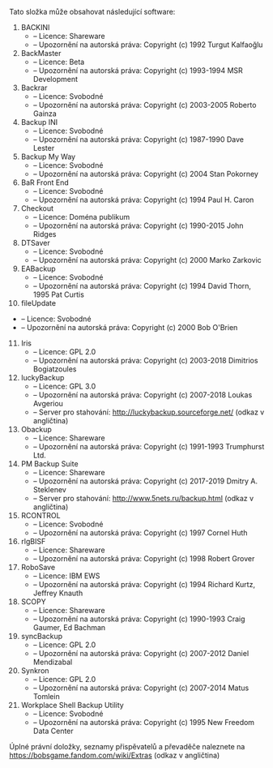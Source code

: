 ﻿Tato složka může obsahovat následující software:

1. BACKINI
   - – Licence: Shareware
   - – Upozornění na autorská práva: Copyright (c) 1992 Turgut Kalfaoğlu
2. BackMaster
   - – Licence: Beta
   - – Upozornění na autorská práva: Copyright (c) 1993-1994 MSR Development
3. Backrar
   - – Licence: Svobodné
   - – Upozornění na autorská práva: Copyright (c) 2003-2005 Roberto Gainza
4. Backup INI
   - – Licence: Svobodné
   - – Upozornění na autorská práva: Copyright (c) 1987-1990 Dave Lester
5. Backup My Way
   - – Licence: Svobodné
   - – Upozornění na autorská práva: Copyright (c) 2004 Stan Pokorney
6. BaR Front End
   - – Licence: Svobodné
   - – Upozornění na autorská práva: Copyright (c) 1994 Paul H. Caron
7. Checkout
   - – Licence: Doména publikum
   - – Upozornění na autorská práva: Copyright (c) 1990-2015 John Ridges
8. DTSaver
   - – Licence: Svobodné
   - – Upozornění na autorská práva: Copyright (c) 2000 Marko Zarkovic
9. EABackup
   - – Licence: Svobodné
   - – Upozornění na autorská práva: Copyright (c) 1994 David Thorn, 1995 Pat Curtis
10. fileUpdate
   - – Licence: Svobodné
   - – Upozornění na autorská práva: Copyright (c) 2000 Bob O'Brien
11. Iris
    - – Licence: GPL 2.0
    - – Upozornění na autorská práva: Copyright (c) 2003-2018 Dimitrios Bogiatzoules
12. luckyBackup
    - – Licence: GPL 3.0
    - – Upozornění na autorská práva: Copyright (c) 2007-2018 Loukas Avgeriou
    - – Server pro stahování: http://luckybackup.sourceforge.net/ (odkaz v angličtina)
13. Obackup
    - – Licence: Shareware
    - – Upozornění na autorská práva: Copyright (c) 1991-1993 Trumphurst Ltd.
14. PM Backup Suite
    - – Licence: Shareware
    - – Upozornění na autorská práva: Copyright (c) 2017-2019 Dmitry A. Steklenev
    - – Server pro stahování: http://www.5nets.ru/backup.html (odkaz v angličtina)
15. RCONTROL
    - – Licence: Svobodné
    - – Upozornění na autorská práva: Copyright (c) 1997 Cornel Huth
16. rlgBISF
    - – Licence: Shareware
    - – Upozornění na autorská práva: Copyright (c) 1998 Robert Grover
17. RoboSave
    - – Licence: IBM EWS
    - – Upozornění na autorská práva: Copyright (c) 1994 Richard Kurtz, Jeffrey Knauth
18. SCOPY
    - – Licence: Shareware
    - – Upozornění na autorská práva: Copyright (c) 1990-1993 Craig Gaumer, Ed Bachman
19. syncBackup
    - – Licence: GPL 2.0
    - – Upozornění na autorská práva: Copyright (c) 2007-2012 Daniel Mendizabal
20. Synkron
    - – Licence: GPL 2.0
    - – Upozornění na autorská práva: Copyright (c) 2007-2014 Matus Tomlein
21. Workplace Shell Backup Utility
    - – Licence: Svobodné
    - – Upozornění na autorská práva: Copyright (c) 1995 New Freedom Data Center

Úplné právní doložky, seznamy přispěvatelů a převaděče naleznete na https://bobsgame.fandom.com/wiki/Extras (odkaz v angličtina)
